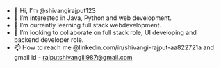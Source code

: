 - 👋 Hi, I’m @shivangirajput123
- 👀 I’m interested in Java, Python and web development.
- 🌱 I’m currently learning full stack webdevelopment.
- 💞️ I’m looking to collaborate on full stack role, UI developing and backend developer role.
- 📫 How to reach me @linkedin.com/in/shivangi-rajput-aa822721a and gmail id - rajputshivangiii987@gmail.com

<!---
shivangirajput123/shivangirajput123 is a ✨ special ✨ repository because its `README.md` (this file) appears on your GitHub profile.
You can click the Preview link to take a look at your changes.
--->
